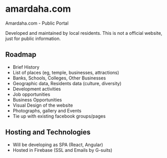 # amardaha.com
Amardaha.com - Public Portal

Developed and maintained by local residents. This is not a official website, just for public information.

## Roadmap
 - Brief History
 - List of places (eg, temple, businesses, attractions)
 - Banks, Schools, Colleges, Other Businesses
 - Geographic data, Residents data (culture, diversity)
 - Development activities
 - Job opportunities
 - Business Opportunities
 - Visual Design of the website
 - Photographs, gallery and Events
 - Tie up with existing facebook groups/pages


## Hosting and Technologies
 - Will be developing as SPA (React, Angular)
 - Hosted in Firebase (SSL and Emails by G-suits)

